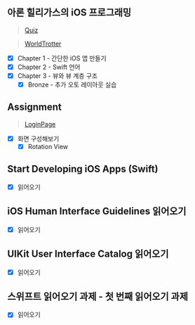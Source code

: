 ## 아론 힐리가스의 iOS 프로그래밍
> [Quiz](https://github.com/YoonJuHo/boostcamp_iOS_bran/tree/master/week1/WorldTrotter)

> [WorldTrotter](https://github.com/YoonJuHo/boostcamp_iOS_bran/tree/master/week1/WorldTrotter)

- [x] Chapter 1 - 간단한 iOS 앱 만들기
- [x] Chapter 2 - Swift 언어
- [x] Chapter 3 - 뷰와 뷰 계층 구조
  - [x] Bronze - 추가 오토 레이아웃 실습

## Assignment
> [LoginPage](https://github.com/YoonJuHo/boostcamp_iOS_bran/tree/master/week1/LoginPage)

- [x] 화면 구성해보기
	 - [x] Rotation View

## Start Developing iOS Apps (Swift)
- [x] 읽어오기

## iOS Human Interface Guidelines 읽어오기
- [x] 읽어오기

## UIKit User Interface Catalog 읽어오기
- [x] 읽어오기

## 스위프트 읽어오기 과제 - 첫 번째 읽어오기 과제
- [x] 읽어오기
